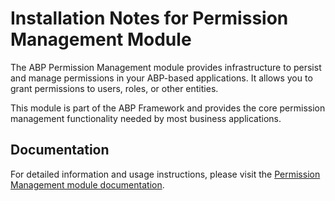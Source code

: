 # Installation Notes for Permission Management Module

The ABP Permission Management module provides infrastructure to persist and manage permissions in your ABP-based applications. It allows you to grant permissions to users, roles, or other entities.

This module is part of the ABP Framework and provides the core permission management functionality needed by most business applications.

## Documentation

For detailed information and usage instructions, please visit the [Permission Management module documentation](https://abp.io/docs/latest/modules/permission-management). 